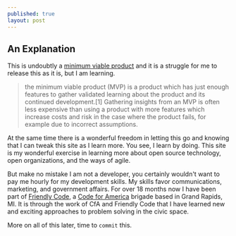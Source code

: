 ```yaml
---
published: true
layout: post
---
```


## An Explanation

This is undoubtly a [minimum viable product](https://en.wikipedia.org/wiki/Minimum_viable_product) and it is a struggle for me to release this as it is, but I am learning. 

> the minimum viable product (MVP) is a product which has just enough features to gather validated learning about the product and its continued development.[1] Gathering insights from an MVP is often less expensive than using a product with more features which increase costs and risk in the case where the product fails, for example due to incorrect assumptions.

At the same time there is a wonderful freedom in letting this go and knowing that I can tweak this site as I learn more. You see, I learn by doing. This site is my wonderful exercise in learning more about open source technology, open organizations, and the ways of agile. 

But make no mistake I am not a developer, you certainly wouldn't want to pay me hourly for my development skills. My skills favor communications, marketing, and government affairs. For over 18 months now I have been part of [Friendly Code](http://friendlycode.org), a [Code for America](http://www.codeforamerica.org) brigade based in Grand Rapids, MI. It is through the work of CfA and Friendly Code that I have learned new and exciting approaches to problem solving in the civic space.

More on all of this later, time to `commit` this.
